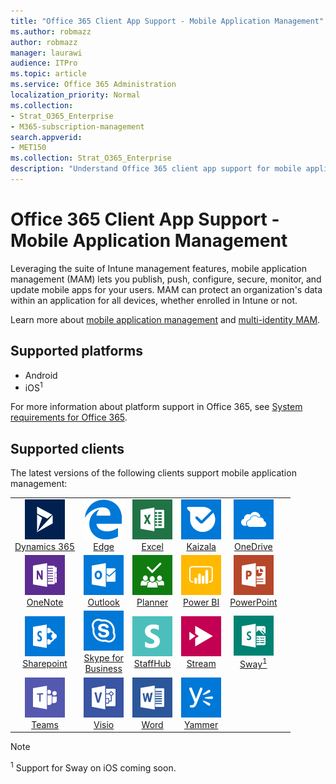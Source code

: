 ```yaml
---
title: "Office 365 Client App Support - Mobile Application Management"
ms.author: robmazz
author: robmazz
manager: laurawi
audience: ITPro
ms.topic: article
ms.service: Office 365 Administration
localization_priority: Normal
ms.collection: 
- Strat_O365_Enterprise
- M365-subscription-management
search.appverid:
- MET150
ms.collection: Strat_O365_Enterprise
description: "Understand Office 365 client app support for mobile application management"
---
```


# Office 365 Client App Support - Mobile Application Management

Leveraging the suite of Intune management features, mobile application management (MAM) lets you publish, push, configure, secure, monitor, and update mobile apps for your users. MAM can protect an organization's data within an application for all devices, whether enrolled in Intune or not.

Learn more about [mobile application management](https://docs.microsoft.com/intune/mam-faq) and [multi-identity MAM](https://docs.microsoft.com/intune/app-protection-policy).

## Supported platforms

 - Android
 - iOS<sup>1</sup>

For more information about platform support in Office 365, see [System requirements for Office 365](https://products.office.com/office-system-requirements).

## Supported clients

The latest versions of the following clients support mobile application management:

| | | | | | |
|:---:|:---:|:---:|:---:|:---:|:---:|
| ![Dynamics 365 icon](media/o365-dynamics365-64x64.png) <br> [Dynamics 365](https://dynamics.microsoft.com) | ![Edge icon](media/o365-edge-64x64.png) <br> [Edge](https://www.microsoft.com/windows/microsoft-edge) | ![Excel icon](media/o365-excel-64x64.png) <br> [Excel](https://products.office.com/excel) | ![Kaizala icon](media/o365-kaizala-64x64.png) <br> [Kaizala](https://products.office.com/en/business/microsoft-kaizala) | ![OneDrive for Business icon](media/o365-OneDrive-64x64.png) <br> [OneDrive](https://products.office.com/onedrive-for-business/online-cloud-storage)
| ![OneNote icon](media/o365-OneNote-64x64.png) <br> [OneNote](https://products.office.com/onenote) | ![Outlook icon](media/o365-outlook-64x64.png) <br> [Outlook](https://products.office.com/outlook) | ![Planner icon](media/o365-planner-64x64.png) <br> [Planner](https://products.office.com/business/task-management-software) | ![PowerBI icon](media/o365-powerbi-64x64.png) <br> [Power BI](https://powerbi.microsoft.com) | ![PowerPoint icon](media/o365-powerpoint-64x64.png) <br> [PowerPoint](https://products.office.com/powerpoint) |
| ![SharePoint icon](media/o365-sharepoint-64x64.png) <br> [Sharepoint](https://products.office.com/sharepoint) | ![Skype for Business icon](media/o365-skypeforbusiness-64x64.png) <br> [Skype for <br> Business](https://www.skype.com/business/) | ![StaffHub icon](media/o365-staffhub-64x64.png) <br> [StaffHub](https://products.office.com/microsoft-staffhub/staff-scheduling-software) | ![Stream icon](media/o365-stream-64x64.png) <br> [Stream](https://stream.microsoft.com) | ![Sway icon](media/o365-sway-64x64.png) <br> [Sway<sup>1</sup>](https://sway.com)
| ![Teams icon](media/o365-teams-64x64.png) <br> [Teams](https://products.office.com/microsoft-teams/group-chat-software) | ![Visio icon](media/o365-visio-64x64.png) <br> [Visio](https://products.office.com/visio/flowchart-software) | ![Word icon](media/o365-word-64x64.png) <br> [Word](https://products.office.com/word) |![Yammer icon](media/o365-yammer-64x64.png) <br> [Yammer](https://products.office.com/yammer/yammer-overview)

> [!NOTE]
> <sup>1</sup> Support for Sway on iOS coming soon.
